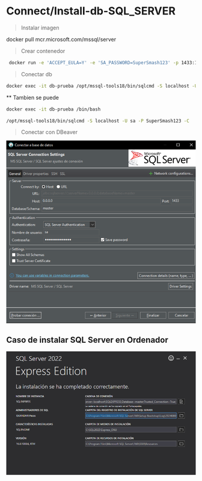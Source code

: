 # Connect/Install-db-SQL_SERVER

> Instalar imagen

docker pull mcr.microsoft.com/mssql/server

> Crear contenedor

```bash
 docker run -e 'ACCEPT_EULA=Y' -e 'SA_PASSWORD=SuperSmash123' -p 1433:1433 --name db-prueba -d mcr.microsoft.com/mssql/server
```

> Conectar db

```bash
docker exec -it db-prueba /opt/mssql-tools18/bin/sqlcmd -S localhost -U sa -P SuperSmash123 -C
```

** Tambien se puede

```bash
docker exec -it db-prueba /bin/bash
```

```bash
/opt/mssql-tools18/bin/sqlcmd -S localhost -U sa -P SuperSmash123 -C
```

> Conectar con DBeaver

![alt text](./images/Connect_DBeaver.png)

## Caso de instalar SQL Server en Ordenador

![alt text](./images/ExpressSQLServer.png)
